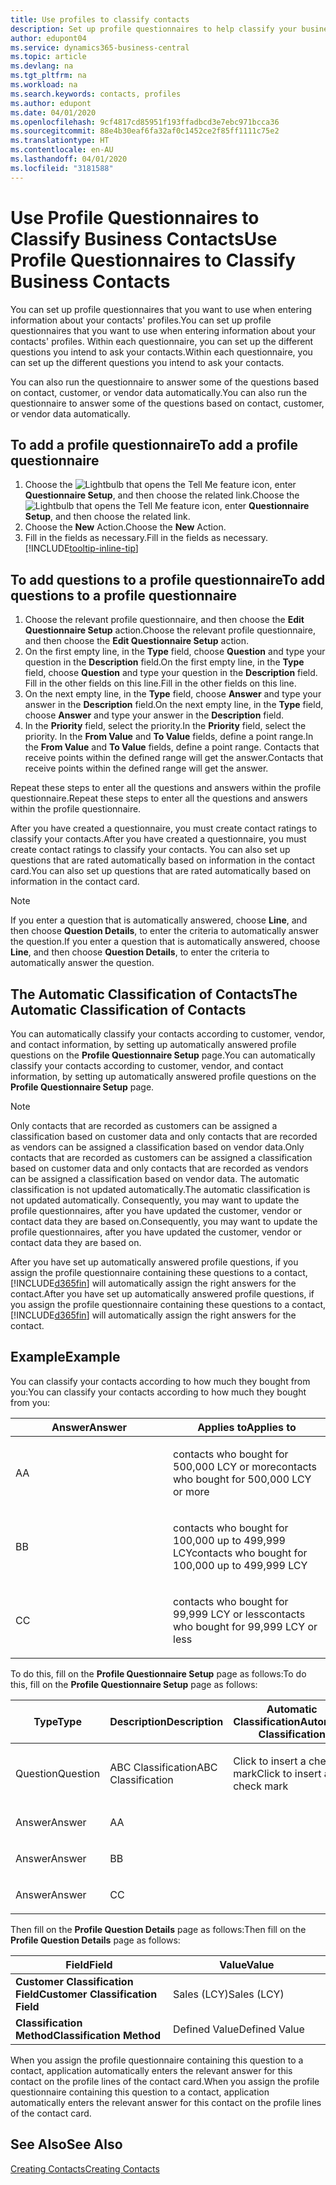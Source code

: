 ```yaml
---
title: Use profiles to classify contacts
description: Set up profile questionnaires to help classify your business contacts
author: edupont04
ms.service: dynamics365-business-central
ms.topic: article
ms.devlang: na
ms.tgt_pltfrm: na
ms.workload: na
ms.search.keywords: contacts, profiles
ms.author: edupont
ms.date: 04/01/2020
ms.openlocfilehash: 9cf4817cd85951f193ffadbcd3e7ebc971bcca36
ms.sourcegitcommit: 88e4b30eaf6fa32af0c1452ce2f85ff1111c75e2
ms.translationtype: HT
ms.contentlocale: en-AU
ms.lasthandoff: 04/01/2020
ms.locfileid: "3181588"
---
```

# <a name="use-profile-questionnaires-to-classify-business-contacts"></a><span data-ttu-id="770cb-103">Use Profile Questionnaires to Classify Business Contacts</span><span class="sxs-lookup"><span data-stu-id="770cb-103">Use Profile Questionnaires to Classify Business Contacts</span></span>
<span data-ttu-id="770cb-104">You can set up profile questionnaires that you want to use when entering information about your contacts' profiles.</span><span class="sxs-lookup"><span data-stu-id="770cb-104">You can set up profile questionnaires that you want to use when entering information about your contacts' profiles.</span></span> <span data-ttu-id="770cb-105">Within each questionnaire, you can set up the different questions you intend to ask your contacts.</span><span class="sxs-lookup"><span data-stu-id="770cb-105">Within each questionnaire, you can set up the different questions you intend to ask your contacts.</span></span>  

<span data-ttu-id="770cb-106">You can also run the questionnaire to answer some of the questions based on contact, customer, or vendor data automatically.</span><span class="sxs-lookup"><span data-stu-id="770cb-106">You can also run the questionnaire to answer some of the questions based on contact, customer, or vendor data automatically.</span></span>  

## <a name="to-add-a-profile-questionnaire"></a><span data-ttu-id="770cb-107">To add a profile questionnaire</span><span class="sxs-lookup"><span data-stu-id="770cb-107">To add a profile questionnaire</span></span>
1.  <span data-ttu-id="770cb-108">Choose the ![Lightbulb that opens the Tell Me feature](media/ui-search/search_small.png "Tell me what you want to do") icon, enter **Questionnaire Setup**, and then choose the related link.</span><span class="sxs-lookup"><span data-stu-id="770cb-108">Choose the ![Lightbulb that opens the Tell Me feature](media/ui-search/search_small.png "Tell me what you want to do") icon, enter **Questionnaire Setup**, and then choose the related link.</span></span>  
2.  <span data-ttu-id="770cb-109">Choose the **New** Action.</span><span class="sxs-lookup"><span data-stu-id="770cb-109">Choose the **New** Action.</span></span>  
3.  <span data-ttu-id="770cb-110">Fill in the fields as necessary.</span><span class="sxs-lookup"><span data-stu-id="770cb-110">Fill in the fields as necessary.</span></span> [!INCLUDE[tooltip-inline-tip](includes/tooltip-inline-tip_md.md)]  

## <a name="to-add-questions-to-a-profile-questionnaire"></a><span data-ttu-id="770cb-111">To add questions to a profile questionnaire</span><span class="sxs-lookup"><span data-stu-id="770cb-111">To add questions to a profile questionnaire</span></span>
1.  <span data-ttu-id="770cb-112">Choose the relevant profile questionnaire, and then choose the **Edit Questionnaire Setup** action.</span><span class="sxs-lookup"><span data-stu-id="770cb-112">Choose the relevant profile questionnaire, and then choose the **Edit Questionnaire Setup** action.</span></span>  
2.  <span data-ttu-id="770cb-113">On the first empty line, in the **Type** field, choose **Question** and type your question in the **Description** field.</span><span class="sxs-lookup"><span data-stu-id="770cb-113">On the first empty line, in the **Type** field, choose **Question** and type your question in the **Description** field.</span></span> <span data-ttu-id="770cb-114">Fill in the other fields on this line.</span><span class="sxs-lookup"><span data-stu-id="770cb-114">Fill in the other fields on this line.</span></span>  
3.  <span data-ttu-id="770cb-115">On the next empty line, in the **Type** field, choose **Answer** and type your answer in the **Description** field.</span><span class="sxs-lookup"><span data-stu-id="770cb-115">On the next empty line, in the **Type** field, choose **Answer** and type your answer in the **Description** field.</span></span>  
4.  <span data-ttu-id="770cb-116">In the **Priority** field, select the priority.</span><span class="sxs-lookup"><span data-stu-id="770cb-116">In the **Priority** field, select the priority.</span></span> <span data-ttu-id="770cb-117">In the **From Value** and **To Value** fields, define a point range.</span><span class="sxs-lookup"><span data-stu-id="770cb-117">In the **From Value** and **To Value** fields, define a point range.</span></span> <span data-ttu-id="770cb-118">Contacts that receive points within the defined range will get the answer.</span><span class="sxs-lookup"><span data-stu-id="770cb-118">Contacts that receive points within the defined range will get the answer.</span></span>  

<span data-ttu-id="770cb-119">Repeat these steps to enter all the questions and answers within the profile questionnaire.</span><span class="sxs-lookup"><span data-stu-id="770cb-119">Repeat these steps to enter all the questions and answers within the profile questionnaire.</span></span>

<span data-ttu-id="770cb-120">After you have created a questionnaire, you must create contact ratings to classify your contacts.</span><span class="sxs-lookup"><span data-stu-id="770cb-120">After you have created a questionnaire, you must create contact ratings to classify your contacts.</span></span> <span data-ttu-id="770cb-121">You can also set up questions that are rated automatically based on information in the contact card.</span><span class="sxs-lookup"><span data-stu-id="770cb-121">You can also set up questions that are rated automatically based on information in the contact card.</span></span>  

> [!NOTE]
> <span data-ttu-id="770cb-122">If you enter a question that is automatically answered, choose <STRONG>Line</STRONG>, and then choose <STRONG>Question Details</STRONG>, to enter the criteria to automatically answer the question.</span><span class="sxs-lookup"><span data-stu-id="770cb-122">If you enter a question that is automatically answered, choose <STRONG>Line</STRONG>, and then choose <STRONG>Question Details</STRONG>, to enter the criteria to automatically answer the question.</span></span>

## <a name="the-automatic-classification-of-contacts"></a><span data-ttu-id="770cb-123">The Automatic Classification of Contacts</span><span class="sxs-lookup"><span data-stu-id="770cb-123">The Automatic Classification of Contacts</span></span>
<span data-ttu-id="770cb-124">You can automatically classify your contacts according to customer, vendor, and contact information, by setting up automatically answered profile questions on the **Profile Questionnaire Setup** page.</span><span class="sxs-lookup"><span data-stu-id="770cb-124">You can automatically classify your contacts according to customer, vendor, and contact information, by setting up automatically answered profile questions on the **Profile Questionnaire Setup** page.</span></span>  

> [!NOTE]
> <span data-ttu-id="770cb-125">Only contacts that are recorded as customers can be assigned a classification based on customer data and only contacts that are recorded as vendors can be assigned a classification based on vendor data.</span><span class="sxs-lookup"><span data-stu-id="770cb-125">Only contacts that are recorded as customers can be assigned a classification based on customer data and only contacts that are recorded as vendors can be assigned a classification based on vendor data.</span></span> <span data-ttu-id="770cb-126">The automatic classification is not updated automatically.</span><span class="sxs-lookup"><span data-stu-id="770cb-126">The automatic classification is not updated automatically.</span></span> <span data-ttu-id="770cb-127">Consequently, you may want to update the profile questionnaires, after you have updated the customer, vendor or contact data they are based on.</span><span class="sxs-lookup"><span data-stu-id="770cb-127">Consequently, you may want to update the profile questionnaires, after you have updated the customer, vendor or contact data they are based on.</span></span>  

<span data-ttu-id="770cb-128">After you have set up automatically answered profile questions, if you assign the profile questionnaire containing these questions to a contact, [!INCLUDE[d365fin](includes/d365fin_md.md)] will automatically assign the right answers for the contact.</span><span class="sxs-lookup"><span data-stu-id="770cb-128">After you have set up automatically answered profile questions, if you assign the profile questionnaire containing these questions to a contact, [!INCLUDE[d365fin](includes/d365fin_md.md)] will automatically assign the right answers for the contact.</span></span>  

## <a name="example"></a><span data-ttu-id="770cb-129">Example</span><span class="sxs-lookup"><span data-stu-id="770cb-129">Example</span></span>
<span data-ttu-id="770cb-130">You can classify your contacts according to how much they bought from you:</span><span class="sxs-lookup"><span data-stu-id="770cb-130">You can classify your contacts according to how much they bought from you:</span></span>

<table>
<colgroup>
<col style="width: 50%" />
<col style="width: 50%" />
</colgroup>
<thead>
<tr class="header">
<th><span data-ttu-id="770cb-131"><strong>Answer</strong></span><span class="sxs-lookup"><span data-stu-id="770cb-131"><strong>Answer</strong></span></span></th>
<th><span data-ttu-id="770cb-132"><strong>Applies to</strong></span><span class="sxs-lookup"><span data-stu-id="770cb-132"><strong>Applies to</strong></span></span></th>
</tr>
</thead>
<tbody>
<tr class="odd">
<td><p><span data-ttu-id="770cb-133">A</span><span class="sxs-lookup"><span data-stu-id="770cb-133">A</span></span></p></td>
<td><p><span data-ttu-id="770cb-134">contacts who bought for 500,000 LCY or more</span><span class="sxs-lookup"><span data-stu-id="770cb-134">contacts who bought for 500,000 LCY or more</span></span></p></td>
</tr>
<tr class="even">
<td><p><span data-ttu-id="770cb-135">B</span><span class="sxs-lookup"><span data-stu-id="770cb-135">B</span></span></p></td>
<td><p><span data-ttu-id="770cb-136">contacts who bought for 100,000 up to 499,999 LCY</span><span class="sxs-lookup"><span data-stu-id="770cb-136">contacts who bought for 100,000 up to 499,999 LCY</span></span></p></td>
</tr>
<tr class="odd">
<td><p><span data-ttu-id="770cb-137">C</span><span class="sxs-lookup"><span data-stu-id="770cb-137">C</span></span></p></td>
<td><p><span data-ttu-id="770cb-138">contacts who bought for 99,999 LCY or less</span><span class="sxs-lookup"><span data-stu-id="770cb-138">contacts who bought for 99,999 LCY or less</span></span></p></td>
</tr>
</tbody>
</table>

<span data-ttu-id="770cb-139">To do this, fill on the **Profile Questionnaire Setup** page as follows:</span><span class="sxs-lookup"><span data-stu-id="770cb-139">To do this, fill on the **Profile Questionnaire Setup** page as follows:</span></span>


<table>
<colgroup>
<col style="width: 20%" />
<col style="width: 20%" />
<col style="width: 20%" />
<col style="width: 20%" />
<col style="width: 20%" />
</colgroup>
<thead>
<tr class="header">
<th><span data-ttu-id="770cb-140"><strong>Type</strong></span><span class="sxs-lookup"><span data-stu-id="770cb-140"><strong>Type</strong></span></span></th>
<th><span data-ttu-id="770cb-141"><strong>Description</strong></span><span class="sxs-lookup"><span data-stu-id="770cb-141"><strong>Description</strong></span></span></th>
<th><span data-ttu-id="770cb-142"><strong>Automatic Classification</strong></span><span class="sxs-lookup"><span data-stu-id="770cb-142"><strong>Automatic Classification</strong></span></span></th>
<th><span data-ttu-id="770cb-143"><strong>From Value</strong></span><span class="sxs-lookup"><span data-stu-id="770cb-143"><strong>From Value</strong></span></span></th>
<th><span data-ttu-id="770cb-144"><strong>To Value</strong></span><span class="sxs-lookup"><span data-stu-id="770cb-144"><strong>To Value</strong></span></span></th>
</tr>
</thead>
<tbody>
<tr class="odd">
<td><p><span data-ttu-id="770cb-145">Question</span><span class="sxs-lookup"><span data-stu-id="770cb-145">Question</span></span></p></td>
<td><p><span data-ttu-id="770cb-146">ABC Classification</span><span class="sxs-lookup"><span data-stu-id="770cb-146">ABC Classification</span></span></p></td>
<td><p><span data-ttu-id="770cb-147">Click to insert a check mark</span><span class="sxs-lookup"><span data-stu-id="770cb-147">Click to insert a check mark</span></span></p></td>
<td><p> </p></td>
<td><p> </p></td>
</tr>
<tr class="even">
<td><p><span data-ttu-id="770cb-148">Answer</span><span class="sxs-lookup"><span data-stu-id="770cb-148">Answer</span></span></p></td>
<td><p><span data-ttu-id="770cb-149">A</span><span class="sxs-lookup"><span data-stu-id="770cb-149">A</span></span></p></td>
<td><p> </p></td>
<td><p><span data-ttu-id="770cb-150">500,000</span><span class="sxs-lookup"><span data-stu-id="770cb-150">500,000</span></span></p></td>
<td><p> </p></td>
</tr>
<tr class="odd">
<td><p><span data-ttu-id="770cb-151">Answer</span><span class="sxs-lookup"><span data-stu-id="770cb-151">Answer</span></span></p></td>
<td><p><span data-ttu-id="770cb-152">B</span><span class="sxs-lookup"><span data-stu-id="770cb-152">B</span></span></p></td>
<td><p> </p></td>
<td><p><span data-ttu-id="770cb-153">100,000</span><span class="sxs-lookup"><span data-stu-id="770cb-153">100,000</span></span></p></td>
<td><p><span data-ttu-id="770cb-154">499,999</span><span class="sxs-lookup"><span data-stu-id="770cb-154">499,999</span></span></p></td>
</tr>
<tr class="even">
<td><p><span data-ttu-id="770cb-155">Answer</span><span class="sxs-lookup"><span data-stu-id="770cb-155">Answer</span></span></p></td>
<td><p><span data-ttu-id="770cb-156">C</span><span class="sxs-lookup"><span data-stu-id="770cb-156">C</span></span></p></td>
<td><p> </p></td>
<td><p> </p></td>
<td><p><span data-ttu-id="770cb-157">99,999</span><span class="sxs-lookup"><span data-stu-id="770cb-157">99,999</span></span></p></td>
</tr>
</tbody>
</table>

<span data-ttu-id="770cb-158">Then fill on the **Profile Question Details** page as follows:</span><span class="sxs-lookup"><span data-stu-id="770cb-158">Then fill on the **Profile Question Details** page as follows:</span></span>
<table>
<colgroup>
<col style="width: 50%" />
<col style="width: 50%" />
</colgroup>
<thead>
<tr class="header">
<th><span data-ttu-id="770cb-159"><strong>Field</strong></span><span class="sxs-lookup"><span data-stu-id="770cb-159"><strong>Field</strong></span></span></th>
<th><span data-ttu-id="770cb-160"><strong>Value</strong></span><span class="sxs-lookup"><span data-stu-id="770cb-160"><strong>Value</strong></span></span></th>
</tr>
</thead>
<tbody>
<tr>
<td><span data-ttu-id="770cb-161"><strong>Customer Classification Field</strong></span><span class="sxs-lookup"><span data-stu-id="770cb-161"><strong>Customer Classification Field</strong></span></span></td>
<td><span data-ttu-id="770cb-162"><emphasis>Sales (LCY)</emphasis></span><span class="sxs-lookup"><span data-stu-id="770cb-162"><emphasis>Sales (LCY)</emphasis></span></span></td>
</tr>
<tr>
<td><span data-ttu-id="770cb-163"><strong>Classification Method</strong></span><span class="sxs-lookup"><span data-stu-id="770cb-163"><strong>Classification Method</strong></span></span></td>
<td><span data-ttu-id="770cb-164"><emphasis>Defined Value</emphasis></span><span class="sxs-lookup"><span data-stu-id="770cb-164"><emphasis>Defined Value</emphasis></span></span></td>
</tr>
</tbody>
</table>

<span data-ttu-id="770cb-165">When you assign the profile questionnaire containing this question to a contact, application automatically enters the relevant answer for this contact on the profile lines of the contact card.</span><span class="sxs-lookup"><span data-stu-id="770cb-165">When you assign the profile questionnaire containing this question to a contact, application automatically enters the relevant answer for this contact on the profile lines of the contact card.</span></span>

## <a name="see-also"></a><span data-ttu-id="770cb-166">See Also</span><span class="sxs-lookup"><span data-stu-id="770cb-166">See Also</span></span>
[<span data-ttu-id="770cb-167">Creating Contacts</span><span class="sxs-lookup"><span data-stu-id="770cb-167">Creating Contacts</span></span>](marketing-create-contact-companies.md)  
